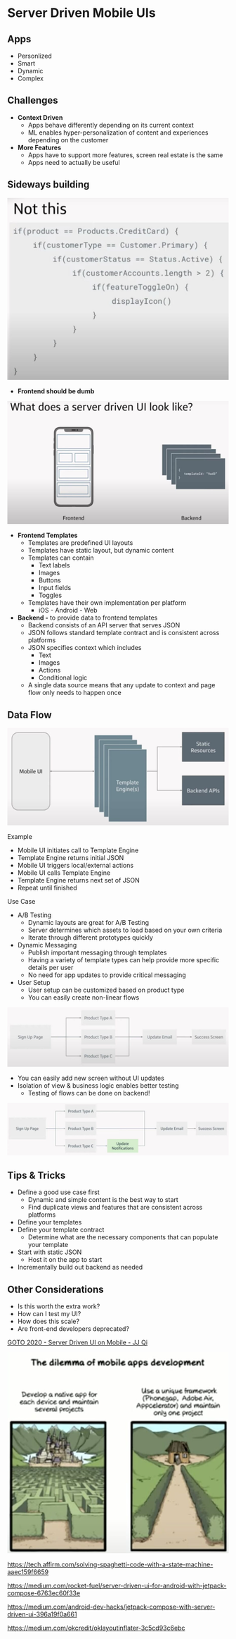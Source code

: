 # Server Driven Mobile UIs

## Apps

- Personlized
- Smart
- Dynamic
- Complex

## Challenges

- **Context Driven**
  - Apps behave differently depending on its current context
  - ML enables hyper-personalization of content and experiences depending on the customer
- **More Features**
  - Apps have to support more features, screen real estate is the same
  - Apps need to actually be useful

## Sideways building

![image](../../media/Server-Driven-Mobile-UIs-image1.jpg)

- **Frontend should be dumb**

![image](../../media/Server-Driven-Mobile-UIs-image2.jpg)

- **Frontend Templates**
  - Templates are predefined UI layouts
  - Templates have static layout, but dynamic content
  - Templates can contain
    - Text labels
    - Images
    - Buttons
    - Input fields
    - Toggles
  - Templates have their own implementation per platform
    - iOS - Android - Web
- **Backend -** to provide data to frontend templates
  - Backend consists of an API server that serves JSON
  - JSON follows standard template contract and is consistent across platforms
  - JSON specifies context which includes
    - Text
    - Images
    - Actions
    - Conditional logic
  - A single data source means that any update to context and page flow only needs to happen once

## Data Flow

![image](../../media/Server-Driven-Mobile-UIs-image3.jpg)

Example

- Mobile UI initiates call to Template Engine
- Template Engine returns initial JSON
- Mobile UI triggers local/external actions
- Mobile UI calls Template Engine
- Template Engine returns next set of JSON
- Repeat until finished

Use Case

- A/B Testing
  - Dynamic layouts are great for A/B Testing
  - Server determines which assets to load based on your own criteria
  - Iterate through different prototypes quickly
- Dynamic Messaging
  - Publish important messaging through templates
  - Having a variety of template types can help provide more specific details per user
  - No need for app updates to provide critical messaging
- User Setup
  - User setup can be customized based on product type
  - You can easily create non-linear flows

![image](../../media/Server-Driven-Mobile-UIs-image4.jpg)

- You can easily add new screen without UI updates
- Isolation of view & business logic enables better testing
  - Testing of flows can be done on backend!

![image](../../media/Server-Driven-Mobile-UIs-image5.jpg)

## Tips & Tricks

- Define a good use case first
  - Dynamic and simple content is the best way to start
  - Find duplicate views and features that are consistent across platforms
- Define your templates
- Define your template contract
  - Determine what are the necessary components that can populate your template
- Start with static JSON
  - Host it on the app to start
- Incrementally build out backend as needed

## Other Considerations

- Is this worth the extra work?
- How can I test my UI?
- How does this scale?
- Are front-end developers deprecated?

[GOTO 2020 - Server Driven UI on Mobile - JJ Qi](https://www.youtube.com/watch?v=CtSfG8tYRdg&ab_channel=GOTOConferences)

![image](../../media/Server-Driven-Mobile-UIs-image7.jpg)

https://tech.affirm.com/solving-spaghetti-code-with-a-state-machine-aaec159f6659

https://medium.com/rocket-fuel/server-driven-ui-for-android-with-jetpack-compose-6763ec60f33e

https://medium.com/android-dev-hacks/jetpack-compose-with-server-driven-ui-396a19f0a661

https://medium.com/okcredit/oklayoutinflater-3c5cd93c6ebc
